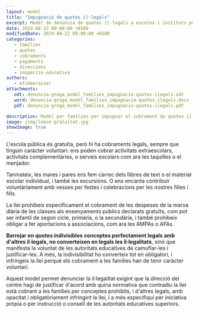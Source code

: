 ```yaml
---
layout: model
title: "Impugnació de quotes il·legals"
excerpt: Model de denúncia de quotes il·legals a escoles i instituts públics
date: 2019-08-22 00:00:00 +0100
modifiedDate: 2019-08-22 00:00:00 +0100
categories:
   - famílies
   - quotes
   - cobraments
   - pagaments
   - direccions
   - inspeccio-educativa
authors: 
   - mfidemraizer
attachments:
   odt: denuncia-groga_model_families_impugnacio-quotes-ilegals.odt
   word: denuncia-groga_model_families_impugnacio-quotes-ilegals.docx
   pdf: denuncia-groga_model_families_impugnacio-quotes-ilegals.pdf

description: Model per famílies per impugnar el cobrament de quotes il·legals contra una direcció d'escola pública.
image: /img/lomce-gratuitat.jpg
showImage: true
---
```


L'escola pública és gratuïta, però hi ha cobraments legals, sempre que tinguin caràcter voluntari: ens poden cobrar activitats extraescolars, activitats complementàries, o serveis escolars com ara les taquilles o el menjador.

Tanmateix, les mares i pares ens fem càrrec dels llibres de text o el material escolar individual, i també les excursions. O ens encanta contribuir voluntàriament amb vesses per festes i celebracions per les nostres filles i fills.

La llei prohibeix específicament el cobrament de les despeses de la marxa diària de les classes als ensenyaments públics declarats gratuïts, com pot ser infantil de segon cicle, primària, o la secundària, i també prohibeix obligar a fer aportacions a associacions, com ara les AMPAs o AFAs.

**Barrejar en quotes indivisibles conceptes perfectament legals amb d'altres il·legals, no converteixen en legals les il·legalitats**, sinó que manifesta la voluntat de les autoritats educatives de camuflar-les i justificar-les. A més, la indivisibilitat ho converteix tot en obligatori, i infringeix la llei perquè els cobrament a les famílies han de tenir caràcter voluntari.

Aquest model permet denunciar la il·legalitat exigint que la direcció del centre hagi de justificar d'acord amb quina normativa que contradiu la llei està cobrant a les famílies per conceptes prohibits, i d'altres legals, amb opacitat i obligatòriament infringint la llei, i a més especifiqui per iniciativa pròpia o per instrucció o consell de les autoritats educatives superiors.